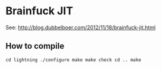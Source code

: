 
Brainfuck JIT
=============

See: http://blog.dubbelboer.com/2012/11/18/brainfuck-jit.html


How to compile
--------------

`
cd lightning
./configure
make
make check
cd ..
make
`


